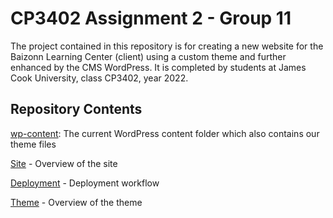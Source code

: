# CP3402 Assignment 2 - Group 11

The project contained in this repository is for creating a new website for the Baizonn Learning Center (client) using a custom theme and further enhanced by the CMS WordPress. It is completed by students at James Cook University, class CP3402, year 2022.

## Repository Contents

[wp-content](wp-content): The current WordPress content folder which also contains our theme files

[Site](site.md) - Overview of the site

[Deployment](deployment.md) - Deployment workflow

[Theme](theme.md) - Overview of the theme
